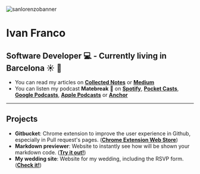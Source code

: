 ![sanlorenzobanner](https://wallpapercave.com/wp/wp4235216.jpg)
# Ivan Franco
Software Developer :computer: - Currently living in Barcelona :sunny: :palm_tree:
---
- You can read my articles on [**Collected Notes**](https://collectednotes.com/ivanfranco502) or [**Medium**](https://medium.com/@ivanfranco502)
- You can listen my podcast **Matebreak** 🧉 on [**Spotify**](https://open.spotify.com/show/5TyYJTn4o9VLy2JLadajY7?si=K-PE0-08Rwa13ro2TY6Rnw), [**Pocket Casts**](https://pca.st/iOhdEn), [**Google Podcasts**](https://podcasts.google.com/feed/aHR0cHM6Ly9hbmNob3IuZm0vcy9kNzllMWVjL3BvZGNhc3QvcnNz), [**Apple Podcasts**](https://podcasts.apple.com/us/podcast/feed/id1476878646) or [**Anchor**](https://anchor.fm/matebreak)
---
## Projects
- **Gitbucket**: Chrome extension to improve the user experience in Github, especially in Pull request's pages. ([**Chrome Extension Web Store**](https://chrome.google.com/webstore/detail/gitbucket/hecoijmopmoooilppeabikeehbemdoai))
- **Markdown previewer**: Website to instantly see how will be shown your markdown code. ([**Try it out!**](https://ivanfranco502.github.io/markdownpreviewer/))
- **My wedding site**: Website for my wedding, including the RSVP form. ([**Check it!**](https://ivanfranco502.github.io/wedding/index.html))
